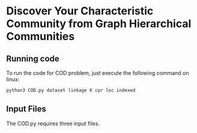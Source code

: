 # Discover Your Characteristic Community from Graph Hierarchical Communities

Running code
-------
To run the code for COD problem, just execute the following command on linux:

```sh
python3 COD.py dataset linkage K cpr loc indexed
```


Input Files
-----------
The COD.py requires three input files.